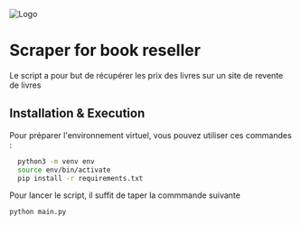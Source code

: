 
![Logo](https://user.oc-static.com/upload/2020/09/22/1600779540759_Online%20bookstore-01.png)


# Scraper for book reseller

Le script a pour but de récupérer les prix des livres sur un site de revente de livres

## Installation & Execution

Pour préparer l'environnement virtuel, vous pouvez utiliser ces commandes :
```bash
  python3 -m venv env
  source env/bin/activate
  pip install -r requirements.txt
```

Pour lancer le script, il suffit de taper la commmande suivante
```bash
python main.py
```